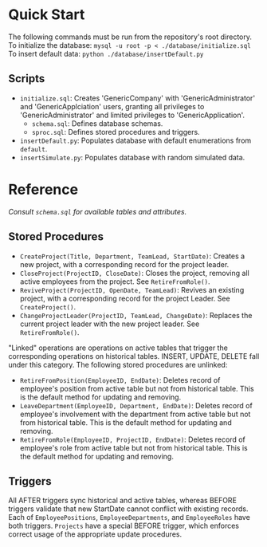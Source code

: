 # Quick Start
The following commands must be run from the repository's root directory.
To initialize the database: `mysql -u root -p < ./database/initialize.sql`
To insert default data: `python ./database/insertDefault.py`

## Scripts
- `initialize.sql`: Creates 'GenericCompany' with 'GenericAdministrator' and 'GenericApplciation' users, granting all privileges to 'GenericAdministrator' and limited privileges to 'GenericApplication'.
    - `schema.sql`: Defines database schemas.
    - `sproc.sql`: Defines stored procedures and triggers.
- `insertDefault.py`: Populates database with default enumerations from `default`.
- `insertSimulate.py`: Populates database with random simulated data.

# Reference
*Consult `schema.sql` for available tables and attributes.*

## Stored Procedures
- `CreateProject(Title, Department, TeamLead, StartDate)`: Creates a new project, with a corresponding record for the project leader.
- `CloseProject(ProjectID, CloseDate)`: Closes the project, removing all active employees from the project. See `RetireFromRole()`.
- `ReviveProject(ProjectID, OpenDate, TeamLead)`: Revives an existing project, with a corresponding record for the project Leader. See `CreateProject()`.
- `ChangeProjectLeader(ProjectID, TeamLead, ChangeDate)`: Replaces the current project leader with the new project leader. See `RetireFromRole()`.

"Linked" operations are operations on active tables that trigger the corresponding operations on historical tables. INSERT, UPDATE, DELETE fall under this category. The following stored procedures are unlinked:

- `RetireFromPosition(EmployeeID, EndDate)`: Deletes record of employee's position from active table but not from historical table. This is the default method for updating and removing.
- `LeaveDepartment(EmployeeID, Department, EndDate)`: Deletes record of employee's involvement with the department from active table but not from historical table. This is the default method for updating and removing.
- `RetireFromRole(EmployeeID, ProjectID, EndDate)`: Deletes record of employee's role from active table but not from historical table. This is the default method for updating and removing.

## Triggers
All AFTER triggers sync historical and active tables, whereas BEFORE triggers validate that new StartDate cannot conflict with existing records. Each of `EmployeePositions`, `EmployeeDepartments`, and `EmployeeRoles` have both triggers. `Projects` have a special BEFORE trigger, which enforces correct usage of the appropriate update procedures.
